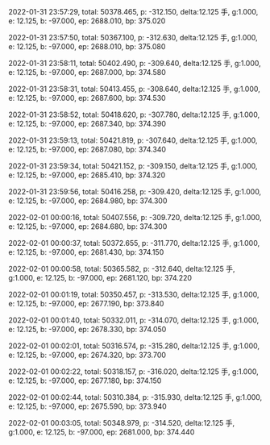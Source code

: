 2022-01-31 23:57:29, total: 50378.465, p: -312.150, delta:12.125 手, g:1.000, e: 12.125, b: -97.000, ep: 2688.010, bp: 375.020

2022-01-31 23:57:50, total: 50367.100, p: -312.630, delta:12.125 手, g:1.000, e: 12.125, b: -97.000, ep: 2688.010, bp: 375.080

2022-01-31 23:58:11, total: 50402.490, p: -309.640, delta:12.125 手, g:1.000, e: 12.125, b: -97.000, ep: 2687.000, bp: 374.580

2022-01-31 23:58:31, total: 50413.455, p: -308.640, delta:12.125 手, g:1.000, e: 12.125, b: -97.000, ep: 2687.600, bp: 374.530

2022-01-31 23:58:52, total: 50418.620, p: -307.780, delta:12.125 手, g:1.000, e: 12.125, b: -97.000, ep: 2687.340, bp: 374.390

2022-01-31 23:59:13, total: 50421.819, p: -307.640, delta:12.125 手, g:1.000, e: 12.125, b: -97.000, ep: 2687.080, bp: 374.340

2022-01-31 23:59:34, total: 50421.152, p: -309.150, delta:12.125 手, g:1.000, e: 12.125, b: -97.000, ep: 2685.410, bp: 374.320

2022-01-31 23:59:56, total: 50416.258, p: -309.420, delta:12.125 手, g:1.000, e: 12.125, b: -97.000, ep: 2684.980, bp: 374.300

2022-02-01 00:00:16, total: 50407.556, p: -309.720, delta:12.125 手, g:1.000, e: 12.125, b: -97.000, ep: 2684.680, bp: 374.300

2022-02-01 00:00:37, total: 50372.655, p: -311.770, delta:12.125 手, g:1.000, e: 12.125, b: -97.000, ep: 2681.430, bp: 374.150

2022-02-01 00:00:58, total: 50365.582, p: -312.640, delta:12.125 手, g:1.000, e: 12.125, b: -97.000, ep: 2681.120, bp: 374.220

2022-02-01 00:01:19, total: 50350.457, p: -313.530, delta:12.125 手, g:1.000, e: 12.125, b: -97.000, ep: 2677.190, bp: 373.840

2022-02-01 00:01:40, total: 50332.011, p: -314.070, delta:12.125 手, g:1.000, e: 12.125, b: -97.000, ep: 2678.330, bp: 374.050

2022-02-01 00:02:01, total: 50316.574, p: -315.280, delta:12.125 手, g:1.000, e: 12.125, b: -97.000, ep: 2674.320, bp: 373.700

2022-02-01 00:02:22, total: 50318.157, p: -316.020, delta:12.125 手, g:1.000, e: 12.125, b: -97.000, ep: 2677.180, bp: 374.150

2022-02-01 00:02:44, total: 50310.384, p: -315.930, delta:12.125 手, g:1.000, e: 12.125, b: -97.000, ep: 2675.590, bp: 373.940

2022-02-01 00:03:05, total: 50348.979, p: -314.520, delta:12.125 手, g:1.000, e: 12.125, b: -97.000, ep: 2681.000, bp: 374.440